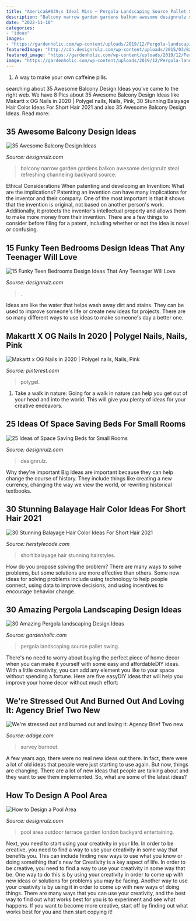 ```yaml
---
title: "America&#039;s Ideal Miss ~ Pergola Landscaping Source Pallet Swing"
description: "Balcony narrow garden gardens balkon awesome designrulz steal refreshing channeling backyard source"
date: "2022-11-10"
categories:
- "ideas"
images:
- "https://gardenholic.com/wp-content/uploads/2019/12/Pergola-landscaping-Design-Ideas20.jpg"
featuredImage: "http://cdn.designrulz.com/wp-content/uploads/2015/03/Balcony-Design-Ideas_designrulz-11.jpg"
featured_image: "https://gardenholic.com/wp-content/uploads/2019/12/Pergola-landscaping-Design-Ideas20.jpg"
image: "https://gardenholic.com/wp-content/uploads/2019/12/Pergola-landscaping-Design-Ideas20.jpg"
---
```



1. A way to make your own caffeine pills.

	

		
searching about 35 Awesome Balcony Design Ideas you've came to the right web. We have 8 Pics about 35 Awesome Balcony Design Ideas like Makartt x OG Nails in 2020 | Polygel nails, Nails, Pink, 30 Stunning Balayage Hair Color Ideas For Short Hair 2021 and also 35 Awesome Balcony Design Ideas. Read more:
		
    
## 35 Awesome Balcony Design Ideas

<img loading=lazy src="http://cdn.designrulz.com/wp-content/uploads/2015/03/Balcony-Design-Ideas_designrulz-11.jpg" onerror="this.onerror=null;this.src='https://tse3.mm.bing.net/th?id=OIP.53oTr7xoESxz3wkcH1P6sQHaJ4&amp;pid=15.1';" alt="35 Awesome Balcony Design Ideas">

_Source: designrulz.com_

>balcony narrow garden gardens balkon awesome designrulz steal refreshing channeling backyard source. 

	

Ethical Considerations When patenting and developing an Invention: What are the implications?
Patenting an invention can have many implications for the inventor and their company. One of the most important is that it shows that the invention is original, not based on another person's work. Additionally, it protects the inventor's intellectual property and allows them to make more money from their invention. There are a few things to consider before filing for a patent, including whether or not the idea is novel or confusing.

    
## 15 Funky Teen Bedrooms Design Ideas That Any Teenager Will Love

<img loading=lazy src="https://cdn.designrulz.com/wp-content/uploads/2015/07/9-geometric-area-rug-1.jpg" onerror="this.onerror=null;this.src='https://tse4.mm.bing.net/th?id=OIP.YLOF145jQBIFBIAy0pVKoAHaHa&amp;pid=15.1';" alt="15 Funky Teen Bedrooms Design Ideas That Any Teenager Will Love">

_Source: designrulz.com_

>. 

	

Ideas are like the water that helps wash away dirt and stains. They can be used to improve someone's life or create new ideas for projects. There are so many different ways to use ideas to make someone's day a better one.

    
## Makartt X OG Nails In 2020 | Polygel Nails, Nails, Pink

<img loading=lazy src="https://i.pinimg.com/originals/66/6d/64/666d6425874111c83b71d361285c901c.jpg" onerror="this.onerror=null;this.src='https://tse1.mm.bing.net/th?id=OIP.yuS6D6P7xCWAejf1zzjOOQHaJ4&amp;pid=15.1';" alt="Makartt x OG Nails in 2020 | Polygel nails, Nails, Pink">

_Source: pinterest.com_

>polygel. 

	

1) Take a walk in nature: Going for a walk in nature can help you get out of your head and into the world. This will give you plenty of ideas for your creative endeavors.

    
## 25 Ideas Of Space Saving Beds For Small Rooms

<img loading=lazy src="https://cdn.designrulz.com/wp-content/uploads/2015/06/designrulz-Space-Saving-Beds-and-Bedrooms-6.jpg" onerror="this.onerror=null;this.src='https://tse1.mm.bing.net/th?id=OIP.SafU6TGjPg9yeQly6_JdoQHaO0&amp;pid=15.1';" alt="25 Ideas of Space Saving Beds for Small Rooms">

_Source: designrulz.com_

>designrulz. 

	

Why they're important
Big Ideas are important because they can help change the course of history. They include things like creating a new currency, changing the way we view the world, or rewriting historical textbooks.

    
## 30 Stunning Balayage Hair Color Ideas For Short Hair 2021

<img loading=lazy src="https://www.herstylecode.com/wp-content/uploads/2018/01/30-stunning-balayage-short-hairstyles-hot-hair-color-ideas-for-short-hair-1.jpg" onerror="this.onerror=null;this.src='https://tse3.mm.bing.net/th?id=OIP.iTPvzSMI32rX6R8604LvuwHaHa&amp;pid=15.1';" alt="30 Stunning Balayage Hair Color Ideas For Short Hair 2021">

_Source: herstylecode.com_

>short balayage hair stunning hairstyles. 

	

How do you propose solving the problem?
There are many ways to solve problems, but some solutions are more effective than others. Some new ideas for solving problems include using technology to help people connect, using data to improve decisions, and using incentives to encourage behavior change.

    
## 30 Amazing Pergola Landscaping Design Ideas

<img loading=lazy src="https://gardenholic.com/wp-content/uploads/2019/12/Pergola-landscaping-Design-Ideas20.jpg" onerror="this.onerror=null;this.src='https://tse1.mm.bing.net/th?id=OIP.w7B1yAhxFQlszttvR8ToyQHaLH&amp;pid=15.1';" alt="30 Amazing Pergola landscaping Design Ideas">

_Source: gardenholic.com_

>pergola landscaping source pallet swing. 

	

There's no need to worry about buying the perfect piece of home decor when you can make it yourself with some easy and affordableDIY ideas. With a little creativity, you can add any element you like to your space without spending a fortune. Here are five easyDIY ideas that will help you improve your home decor without much effort: 

    
## We&#039;re Stressed Out And Burned Out And Loving It: Agency Brief Two New

<img loading=lazy src="https://s3-prod.adage.com/s3fs-public/styles/800x600/public/20210205_agencyBrief_3x2.jpg" onerror="this.onerror=null;this.src='https://tse1.mm.bing.net/th?id=OIP.qi0Le3rfxQv_JHy-GpYGtAHaFj&amp;pid=15.1';" alt="We&#039;re stressed out and burned out and loving it: Agency Brief Two new">

_Source: adage.com_

>survey burnout. 

	

A few years ago, there were no real new ideas out there. In fact, there were a lot of old ideas that people were just starting to use again. But now, things are changing. There are a lot of new ideas that people are talking about and they want to see them implemented. So, what are some of the latest ideas?

    
## How To Design A Pool Area

<img loading=lazy src="https://cdn.designrulz.com/wp-content/uploads/2011/10/terrace-3.jpg" onerror="this.onerror=null;this.src='https://tse4.mm.bing.net/th?id=OIP.p3QdFc4nCD0HlQuB5eCvCgHaE7&amp;pid=15.1';" alt="How to Design a Pool Area">

_Source: designrulz.com_

>pool area outdoor terrace garden london backyard entertaining. 

	

Next, you need to start using your creativity in your life. In order to be creative, you need to find a way to use your creativity in some way that benefits you. This can include finding new ways to use what you know or doing something that's new for
Creativity is a key aspect of life. In order to be creative, you need to find a way to use your creativity in some way that be. One way to do this is by using your creativity in order to come up with new ideas or solutions for problems you may be facing. Another way to use your creativity is by using it in order to come up with new ways of doing things. There are many ways that you can use your creativity, and the best way to find out what works best for you is to experiment and see what happens. If you want to become more creative, start off by finding out what works best for you and then start copying it!

